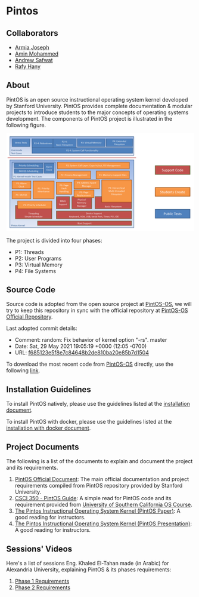 # Pintos

## Collaborators
- [Armia Joseph](https://github.com/Armaritto)
- [Amin Mohammed](https://github.com/WorldisAmen)
- [Andrew Safwat](https://github.com/AndrewSafwat1)
- [Rafy Hany](https://github.com/RafyHany)

## About

PintOS is an open source instructional operating system kernel developed by Stanford University. PintOS provides complete documentation & modular projects to introduce students to the major concepts of operating systems development. The components of PintOS project is illustrated in the following figure.

![PintOS Components](resources/pintos_components.png "PintOS Components")

The project is divided into four phases:

* P1: Threads
* P2: User Programs
* P3: Virtual Memory
* P4: File Systems

## Source Code

Source code is adopted from the open source project at [PintOS-OS](https://pintos-os.org/), we will try to keep this repository in sync with the official repository at [PintOS-OS Official Repository](https://pintos-os.org/cgi-bin/gitweb.cgi?p=pintos-anon;a=summary).

Last adopted commit details:

* Comment: random: Fix behavior of kernel option "-rs". master
* Date: Sat, 29 May 2021 19:05:19 +0000 (12:05 -0700)
* URL: [f685123e5f8e7c84648b2de810ba20e85b7d1504](https://pintos-os.org/cgi-bin/gitweb.cgi?p=pintos-anon;a=commit;h=f685123e5f8e7c84648b2de810ba20e85b7d1504)

To download the most recent code from [PintOS-OS](https://pintos-os.org/) directly, use the following [link](https://pintos-os.org/cgi-bin/gitweb.cgi?p=pintos-anon;a=snapshot;h=HEAD).

## Installation Guidelines

To install PintOS natively, please use the guidelines listed at the [installation document](Installation.md).

To install PintOS with docker, please use the guidelines listed at the [installation with docker document](Installation_with_docker.md).

## Project Documents

The following is a list of the documents to explain and document the project and its requirements.

1. [PintOS Official Document](guides/PintOS&#32;Official&#32;Document.pdf): The main official documentation and project requirements compiled from PintOS repository provided by Stanford University.
2. [CSCI 350 - PintOS Guide](guides/CSCI&#32;350&#32;-&#32;Pintos&#32;Guide.pdf): A simple read for PintOS code and its requirement provided from [University of Southern California OS Course](http://bits.usc.edu/cs350/).
3. [The Pintos Instructional Operating System Kernel (PintOS Paper)](guides/The&#32;Pintos&#32;Instructional&#32;Operating&#32;System&#32;Kernel.pdf): A good reading for instructors.
4. [The Pintos Instructional Operating System Kernel (PintOS Presentation)](guides/SIGCSE2009-Pintos.pdf): A good reading for instructors.

## Sessions' Videos

Here's a list of sessions Eng. Khaled El-Tahan made (in Arabic) for Alexandria University, explaining PintOS & its phases requirements:

1. [Phase 1 Requirements](https://youtu.be/RLx_0nnEjaM)
2. [Phase 2 Requirements](https://youtu.be/bFUmvVgmbOs)
